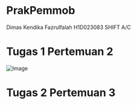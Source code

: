 ﻿# PrakPemmob

 Dimas Kendika Fazrulfalah
 H1D023083
 SHIFT A/C

# Tugas 1 Pertemuan 2
![Image](https://github.com/user-attachments/assets/911ce612-b509-4a36-a2e8-d152fc229df0)

# Tugas 2 Pertemuan 3





